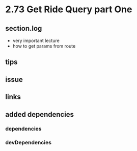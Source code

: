 # 2.73 Get Ride Query part One

## section.log

- very important lecture
- how to get params from route

## tips

## issue

## links

## added dependencies

### dependencies

### devDependencies
